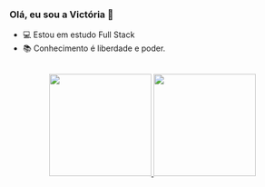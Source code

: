 ### Olá, eu sou a Victória 👋

- 💻 Estou em estudo Full Stack
- 📚 Conhecimento é liberdade e poder.

<br>

<div align="center">
  <a href = "https://github.com/vmc13">
  <img height="180em" src="https://github-readme-stats.vercel.app/api?username=vmc13&show_icons=true&theme=radical&include_a11_commits=true&count_private=true"/>
  <img height="180em" src="https://github-readme-stats.vercel.app/api/top-langs/?username=vmc13&layout=compact&theme=radical"/>
</div>
